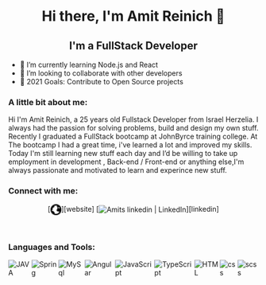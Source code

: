 <h1 align="center">Hi there, I'm Amit Reinich 👋</h1>
<h2 align="center">I'm a FullStack Developer</h2>

- 🌱 I’m currently learning Node.js and React
- 👯 I’m looking to collaborate with other developers
- 🥅 2021 Goals: Contribute to Open Source projects

### A little bit about me:
Hi I'm Amit Reinich, a 25 years old Fullstack Developer from Israel Herzelia.
I always had the passion for solving problems, build and design my own stuff.
Recently I graduated a FullStack bootcamp at JohnByrce training college. At The bootcamp I had a great time, i've learned a lot and improved my skills.
Today I'm still learning new stuff each day and I’d be willing to take up employment in development , Back-end / Front-end or anything else,I'm always passionate and motivated to learn and experince new stuff.


### Connect with me:
<p align="center">
[<img align="center" alt=" Amit Portfolio" width="22px" src="https://raw.githubusercontent.com/iconic/open-iconic/master/svg/globe.svg" />][website]
[<img align="center" alt="Amits linkedin | LinkedIn" width="22px" src="https://cdn.jsdelivr.net/npm/simple-icons@v3/icons/linkedin.svg" />][linkedin]
</p>
<br />

### Languages and Tools:

<div style="width:100%;display:flex;justify-content:space-around;align-items:center;">

<img alt="JAVA"  src="https://img.shields.io/badge/Java-ED8B00?style=for-the-badge&logo=java&logoColor=white" />
<img alt="Spring"  src="https://img.shields.io/badge/Spring-6DB33F?style=for-the-badge&logo=spring&logoColor=white" />
<img alt="MySql"  src="https://img.shields.io/badge/MySQL-00000F?style=for-the-badge&logo=mysql&logoColor=white" />
<img alt="Angular"  src="https://img.shields.io/badge/Angular-DD0031?style=for-the-badge&logo=angular&logoColor=white" />
<img alt="JavaScript"  src="https://img.shields.io/badge/JavaScript-323330?style=for-the-badge&logo=javascript&logoColor=F7DF1E" />
<img alt="TypeScript"  src="https://img.shields.io/badge/TypeScript-007ACC?style=for-the-badge&logo=typescript&logoColor=white" />
<img alt="HTML"  src="https://img.shields.io/badge/HTML5-E34F26?style=for-the-badge&logo=html5&logoColor=white" />
<img alt="css"  src="https://img.shields.io/badge/CSS3-1572B6?style=for-the-badge&logo=css3&logoColor=white" />
<img alt="scss"  src="https://img.shields.io/badge/Sass-CC6699?style=for-the-badge&logo=sass&logoColor=white" />

<br />
<br />

[website]: https://amit-rei.io
[linkedin]: https://www.linkedin.com/in/amit-reinich-bbb98b19b/
